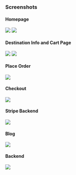 ### Screenshots

#### Homepage
<p float="left">
  <img src="https://github.com/muchaisam/Tours-Travel/blob/main/screenshots/6.png" width="auto" />
  <img src="https://github.com/muchaisam/Tours-Travel/blob/main/screenshots/7.png" width="auto" /> 
</p>

#### Destination Info and Cart Page
<p float="left">
  <img src="https://github.com/muchaisam/Tours-Travel/blob/main/screenshots/1.png" width="auto" />
  <img src="https://github.com/muchaisam/Tours-Travel/blob/main/screenshots/2.png" width="auto" /> 
</p>

#### Place Order
<p float="left">
  <img src="https://github.com/muchaisam/Tours-Travel/blob/master/screenshots/3.png" width="auto" />
</p>

#### Checkout
<p float="left">
  <img src="https://github.com/muchaisam/Tours-Travel/blob/main/screenshots/4.png" width="auto" />
</p>

#### Stripe Backend
<p float="left">
  <img src="https://github.com/muchaisam/Tours-Travel/blob/main/screenshots/5.png" width="auto" />
</p>

#### Blog
<p float="left">
  <img src="https://github.com/muchaisam/Tours-Travel/blob/main/screenshots/8.png" width="auto" />
</p>

#### Backend
<p float="left">
  <img src="https://github.com/muchaisam/Tours-Travel/blob/main/screenshots/b.png" width="auto" />
</p>


